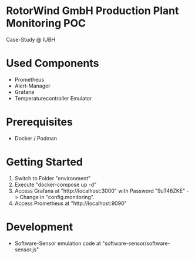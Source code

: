 # RotorWind GmbH Production Plant Monitoring POC
Case-Study @ IUBH

# Used Components
- Prometheus
- Alert-Manager
- Grafana
- Temperaturecontroller Emulator

# Prerequisites

- Docker / Podman

# Getting Started

1. Switch to Folder "environment"
2. Execute "docker-compose up -d"
3. Access Grafana at "http://localhost:3000" with Password "9uT46ZKE" -> Change in "config.monitoring".
4. Access Prometheus at "http://localhost:9090"

# Development

- Software-Sensor emulation code at "software-sensor/software-sensor.js"